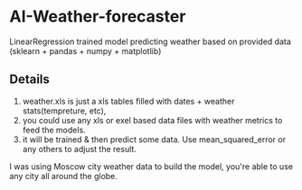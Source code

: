# AI-Weather-forecaster
LinearRegression trained model predicting weather based on provided data (sklearn + pandas + numpy + matplotlib)

## Details
1. weather.xls is just a xls tables filled with dates + weather stats(tempreture, etc), 
2. you could use any xls or exel based data files with weather metrics to feed the models.
3. it will be trained & then predict some data. Use mean_squared_error or any others to adjust the result. 

I was using Moscow city weather data to build the model, you're able to use any city all around the globe.
